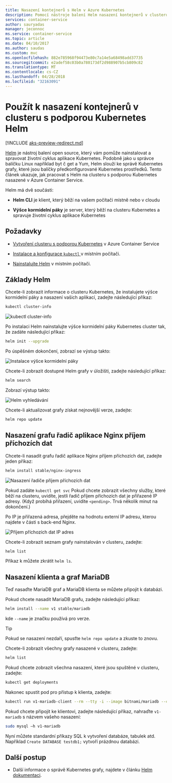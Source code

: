 ```yaml
---
title: Nasazení kontejnerů s Helm v Azure Kubernetes
description: Pomocí nástroje balení Helm nasazení kontejnerů v clusteru s podporou Kubernetes v Azure Container Service
services: container-service
author: sauryadas
manager: jeconnoc
ms.service: container-service
ms.topic: article
ms.date: 04/10/2017
ms.author: saudas
ms.custom: mvc
ms.openlocfilehash: 882e785968f94473e80c7a14e5a68498add37735
ms.sourcegitcommit: e2adef58c03b0a780173df2d988907b5cb809c82
ms.translationtype: MT
ms.contentlocale: cs-CZ
ms.lasthandoff: 04/28/2018
ms.locfileid: "32163091"
---
```

# <a name="use-helm-to-deploy-containers-on-a-kubernetes-cluster"></a>Použít k nasazení kontejnerů v clusteru s podporou Kubernetes Helm

[!INCLUDE [aks-preview-redirect.md](../../../includes/aks-preview-redirect.md)]

[Helm](https://github.com/kubernetes/helm/) je nástroj balení open source, který vám pomůže nainstalovat a spravovat životní cyklus aplikace Kubernetes. Podobně jako u správce balíčku Linux například byt č get a Yum, Helm slouží ke správě Kubernetes grafy, které jsou balíčky předkonfigurované Kubernetes prostředků. Tento článek ukazuje, jak pracovat s Helm na clusteru s podporou Kubernetes nasazené v Azure Container Service.

Helm má dvě součásti: 
* **Helm CLI** je klient, který běží na vašem počítači místně nebo v cloudu  

* **Výšce kormidelní páky** je server, který běží na clusteru Kubernetes a spravuje životní cyklus aplikace Kubernetes 
 
## <a name="prerequisites"></a>Požadavky

* [Vytvoření clusteru s podporou Kubernetes](container-service-kubernetes-walkthrough.md) v Azure Container Service

* [Instalace a konfigurace `kubectl` ](../container-service-connect.md) v místním počítači.

* [Nainstalujte Helm](https://github.com/kubernetes/helm/blob/master/docs/install.md) v místním počítači.

## <a name="helm-basics"></a>Základy Helm 

Chcete-li zobrazit informace o clusteru Kubernetes, že instalujete výšce kormidelní páky a nasazení vašich aplikací, zadejte následující příkaz:

```bash
kubectl cluster-info 
```
![kubectl cluster-info](./media/container-service-kubernetes-helm/clusterinfo.png)
 
Po instalaci Helm nainstalujte výšce kormidelní páky Kubernetes cluster tak, že zadáte následující příkaz:

```bash
helm init --upgrade
```
Po úspěšném dokončení, zobrazí se výstup takto:

![Instalace výšce kormidelní páky](./media/container-service-kubernetes-helm/tiller-install.png)
 
 
 
 
Chcete-li zobrazit dostupné Helm grafy v úložišti, zadejte následující příkaz:

```bash 
helm search 
```

Zobrazí výstup takto:

![Helm vyhledávání](./media/container-service-kubernetes-helm/helm-search.png)
 
Chcete-li aktualizovat grafy získat nejnovější verze, zadejte:

```bash 
helm repo update 
```
## <a name="deploy-an-nginx-ingress-controller-chart"></a>Nasazení grafu řadič aplikace Nginx příjem příchozích dat 
 
Chcete-li nasadit grafu řadič aplikace Nginx příjem příchozích dat, zadejte jeden příkaz:

```bash
helm install stable/nginx-ingress 
```
![Nasazení řadiče příjem příchozích dat](./media/container-service-kubernetes-helm/nginx-ingress.png)

Pokud zadáte `kubectl get svc` Pokud chcete zobrazit všechny služby, které běží na clusteru, uvidíte, jestli řadič příjem příchozích dat je přiřazené IP adresy. (Když probíhá přiřazení, uvidíte `<pending>`. Trvá několik minut na dokončení.) 

Po IP je přiřazená adresa, přejděte na hodnotu externí IP adresu, kterou najdete v části s back-end Nginx. 
 
![Příjem příchozích dat IP adres](./media/container-service-kubernetes-helm/ingress-ip-address.png)


Chcete-li zobrazit seznam grafy nainstalován v clusteru, zadejte:

```bash
helm list 
```

Příkaz k můžete zkrátit `helm ls`.
 
 
 
 
## <a name="deploy-a-mariadb-chart-and-client"></a>Nasazení klienta a graf MariaDB

Teď nasaďte MariaDB graf a MariaDB klienta se můžete připojit k databázi.

Pokud chcete nasadit MariaDB grafu, zadejte následující příkaz:

```bash
helm install --name v1 stable/mariadb
```

kde `--name` je značku používá pro verze.

> [!TIP]
> Pokud se nasazení nezdaří, spusťte `helm repo update` a zkuste to znovu.
>
 
 
Chcete-li zobrazit všechny grafy nasazené v clusteru, zadejte:

```bash 
helm list
```
 
Pokud chcete zobrazit všechna nasazení, které jsou spuštěné v clusteru, zadejte:

```bash
kubectl get deployments 
``` 
 
 
Nakonec spustit pod pro přístup k klienta, zadejte:

```bash
kubectl run v1-mariadb-client --rm --tty -i --image bitnami/mariadb --command -- bash  
``` 
 
 
Pokud chcete připojit ke klientovi, zadejte následující příkaz, nahraďte `v1-mariadb` s názvem vašeho nasazení:

```bash
sudo mysql –h v1-mariadb
```
 
 
Nyní můžete standardní příkazy SQL k vytvoření databáze, tabulek atd. Například `Create DATABASE testdb1;` vytvoří prázdnou databázi. 
 
 
 
## <a name="next-steps"></a>Další postup

* Další informace o správě Kubernetes grafy, najdete v článku [Helm dokumentaci](https://github.com/kubernetes/helm/blob/master/docs/index.md). 

